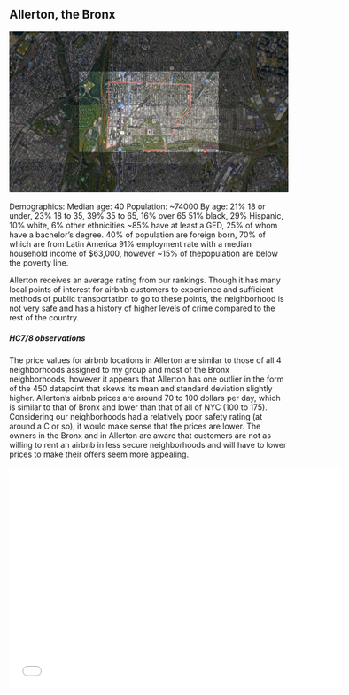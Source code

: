 ## Allerton, the Bronx

<img src="framedMap.png">

Demographics:
Median age: 40
Population: ~74000
By age: 21% 18 or under, 23% 18 to 35, 39% 35 to 65, 16% over 65
51% black, 29% Hispanic, 10% white, 6% other ethnicities
~85% have at least a GED, 25% of whom have a bachelor’s degree.
40% of population are foreign born, 70% of which are from Latin America
91% employment rate with a median household income of $63,000, however ~15% of thepopulation are below the poverty line.

Allerton receives an average rating from our rankings. Though it has many local points of interest for airbnb customers to experience and sufficient methods of public transportation to go to these points, the neighborhood is not very safe and has a history of higher levels of crime compared to the rest of the country.

##### HC7/8 observations

The price values for airbnb locations in Allerton are similar to those of all 4 neighborhoods assigned to my group and most of the Bronx neighborhoods, however it appears that Allerton has one outlier in the form of the 450 datapoint that skews its mean and standard deviation slightly higher. Allerton’s airbnb prices are around 70 to 100 dollars per day, which is similar to that of Bronx and lower than that of all of NYC (100 to 175). Considering our neighborhoods had a relatively poor safety rating (at around a C or so), it would make sense that the prices are lower. The owners in the Bronx and in Allerton are aware that customers are not as willing to rent an airbnb in less secure neighborhoods and will have to lower prices to make their offers seem more appealing.

<dl>
<iframe src="allertonLocations.html" width="600" height="400" frameborder="0" frameborder="0" marginwidth="0" marginheight="0" allowfullscreen></iframe>
</dl>

